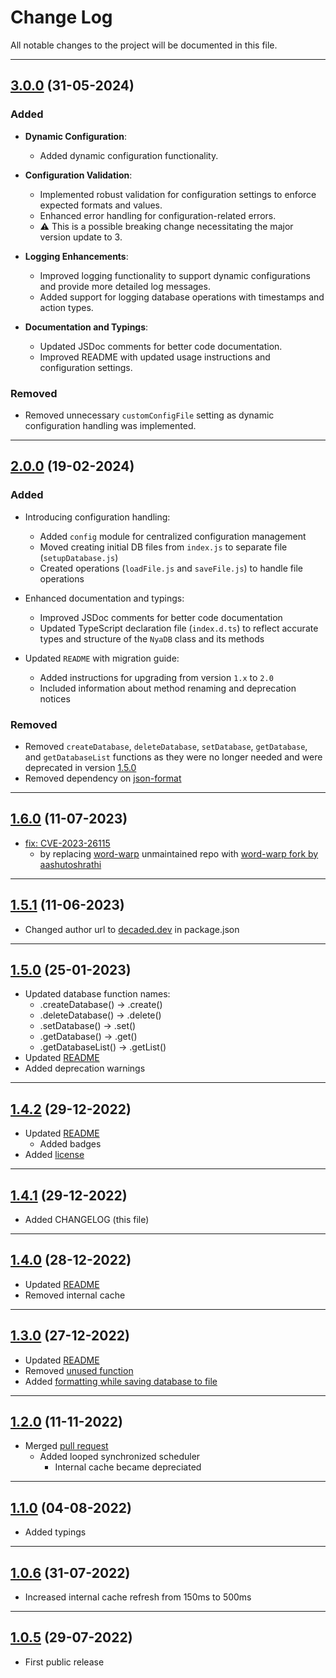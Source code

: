 # Change Log

All notable changes to the project will be documented in this file.

---

## [3.0.0](https://www.npmjs.com/package/@decaded/nyadb/v/3.0.0) (31-05-2024)

### Added

- **Dynamic Configuration**:
  - Added dynamic configuration functionality.

- **Configuration Validation**:
  - Implemented robust validation for configuration settings to enforce expected formats and values.
  - Enhanced error handling for configuration-related errors.
  - ⚠ This is a possible breaking change necessitating the major version update to 3.

- **Logging Enhancements**:
  - Improved logging functionality to support dynamic configurations and provide more detailed log messages.
  - Added support for logging database operations with timestamps and action types.

- **Documentation and Typings**:
  - Updated JSDoc comments for better code documentation.
  - Improved README with updated usage instructions and configuration settings.


### Removed

- Removed unnecessary `customConfigFile` setting as dynamic configuration handling was implemented.

---

## [2.0.0](https://www.npmjs.com/package/@decaded/nyadb/v/2.0.0) (19-02-2024)

### Added

- Introducing configuration handling:
  - Added `config` module for centralized configuration management
  - Moved creating initial DB files from `index.js` to separate file (`setupDatabase.js`)
  - Created operations (`loadFile.js` and `saveFile.js`) to handle file operations

- Enhanced documentation and typings:
  - Improved JSDoc comments for better code documentation
  - Updated TypeScript declaration file (`index.d.ts`) to reflect accurate types and structure of the `NyaDB` class and its methods

- Updated `README` with migration guide:
  - Added instructions for upgrading from version `1.x` to `2.0`
  - Included information about method renaming and deprecation notices

### Removed

- Removed `createDatabase`, `deleteDatabase`, `setDatabase`, `getDatabase`, and `getDatabaseList` functions as they were no longer needed and were deprecated in version [1.5.0](#150)
- Removed dependency on [json-format](https://www.npmjs.com/package/json-format)

---

## [1.6.0](https://www.npmjs.com/package/@decaded/nyadb/v/1.6.0) (11-07-2023)

- [fix: CVE-2023-26115](https://security.snyk.io/vuln/SNYK-JS-WORDWRAP-3149973)
  - by replacing [word-warp](https://www.npmjs.com/package/word-wrap) unmaintained repo with [word-warp fork by aashutoshrathi](https://github.com/aashutoshrathi/word-wrap)

---

## [1.5.1](https://www.npmjs.com/package/@decaded/nyadb/v/1.5.1) (11-06-2023)

- Changed author url to [decaded.dev](https://decaded.dev) in package.json

---

## [1.5.0](https://www.npmjs.com/package/@decaded/nyadb/v/1.5.0) (25-01-2023) <a name="150"></a>

- Updated database function names:
  - .createDatabase() -> .create()
  - .deleteDatabase() -> .delete()
  - .setDatabase() -> .set()
  - .getDatabase() -> .get()
  - .getDatabaseList() -> .getList()
- Updated [README](https://github.com/Decaded/NyaDB/commit/98d28f57de1adf105c19ee7caec7876378814319)
- Added deprecation warnings

---

## [1.4.2](https://www.npmjs.com/package/@decaded/nyadb/v/1.4.2) (29-12-2022)

- Updated [README](https://github.com/Decaded/NyaDB/commit/18a59db007b9088011b3fd7bf51387c6edd45de2)
  - Added badges
- Added [license](https://github.com/Decaded/NyaDB/blob/master/LICENSE.md)

---

## [1.4.1](https://www.npmjs.com/package/@decaded/nyadb/v/1.4.1) (29-12-2022)

- Added CHANGELOG (this file)

---

## [1.4.0](https://www.npmjs.com/package/@decaded/nyadb/v/1.4.0) (28-12-2022)

- Updated [README](https://github.com/Decaded/NyaDB/commit/433826eae5e9ec4e23c21a18b7b39f477c05c4fb)
- Removed internal cache

---

## [1.3.0](https://www.npmjs.com/package/@decaded/nyadb/v/1.3.0) (27-12-2022)

- Updated [README](https://github.com/Decaded/NyaDB/commit/d63e61e89f26c599a202a0da3f62b91172bc7951)
- Removed [unused function](https://github.com/Decaded/NyaDB/commit/6b58b12dcc1bf19fdad71eb22f9c572f99701785)
- Added [formatting while saving database to file](https://github.com/Decaded/NyaDB/commit/69f02485edafe0ad1e16760dc6047d348bbcf4c8)

---

## [1.2.0](https://www.npmjs.com/package/@decaded/nyadb/v/1.2.0) (11-11-2022)

- Merged [pull request](https://github.com/Decaded/NyaDB/pull/1)
  - Added looped synchronized scheduler
    - Internal cache became depreciated

---

## [1.1.0](https://www.npmjs.com/package/@decaded/nyadb/v/1.1.0) (04-08-2022)

- Added typings

---

## [1.0.6](https://www.npmjs.com/package/@decaded/nyadb/v/1.0.6) (31-07-2022)

- Increased internal cache refresh from 150ms to 500ms

---

## [1.0.5](https://www.npmjs.com/package/@decaded/nyadb/v/1.0.5) (29-07-2022)

- First public release
